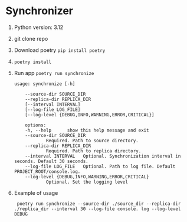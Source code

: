 # Synchronizer

1. Python version: 3.12
2. git clone repo
3. Download poetry
```pip install poetry```
4. ```poetry install```
5. Run app ``poetry run synchronize``
    ```
    usage: synchronize [-h]
    
        --source-dir SOURCE_DIR
        --replica-dir REPLICA_DIR
        [--interval INTERVAL]
        [--log-file LOG_FILE]
        [--log-level {DEBUG,INFO,WARNING,ERROR,CRITICAL}]
        
        options:
        -h, --help      show this help message and exit
        --source-dir SOURCE_DIR
                Required. Path to source directory.
        --replica-dir REPLICA_DIR
                Required. Path to replica directory.
        --interval INTERVAL   Optional. Synchronization interval in seconds. Default 30 seconds.
        --log-file LOG_FILE   Optional. Path to log file. Default PROJECT_ROOT/console.log.
        --log-level {DEBUG,INFO,WARNING,ERROR,CRITICAL}
                Optional. Set the logging level
    ```
6. Example of usage
    
    ``
    poetry run synchronize --source-dir ./source_dir --replica-dir ./replica_dir --interval 30 --log-file console.
    log --log-level DEBUG``